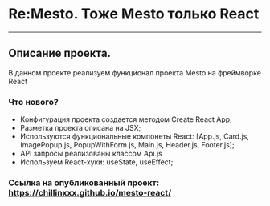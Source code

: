 # **Re:Mesto. Тоже Mesto только React**
***
##  Описание проекта.
В данном проекте реализуем функционал проекта Mesto на фреймворке React

### Что нового?
- Конфигурация проекта создается методом Create React App;
- Разметка проекта описана на JSX;
- Используются функциональные компонеты React: [App.js, Card.js, ImagePopup.js, PopupWithForm.js, Main.js, Header.js, Footer.js];
- API запросы реализованы классом Api.js
- Используем React-хуки: useState, useEffect;

### Ссылка на опубликованный проект:  https://chillinxxx.github.io/mesto-react/